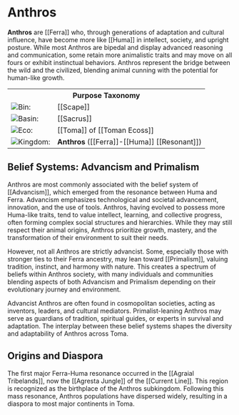
<!-- wiki-header-section:start -->
# Anthros

**Anthros** are [[Ferra]] who, through generations of adaptation and cultural influence, have become more like [[Huma]] in intellect, society, and upright posture. While most Anthros are bipedal and display advanced reasoning and communication, some retain more animalistic traits and may move on all fours or exhibit instinctual behaviors. Anthros represent the bridge between the wild and the civilized, blending animal cunning with the potential for human-like growth.

<!-- wiki-header-section:end -->

<!-- taxonomy-table-section:start -->
<div class="taxonomy-table">
  <table>
    <tr>
      <th colspan="3">Purpose Taxonomy</th>
    </tr>
    <tr>
      <td class="taxon-label"><img src="../svg/bin.svg" class="taxon-icon">Bin:</td>
      <td class="taxon-content" colspan="2">[[Scape]]</td>
    </tr>
    <tr>
      <td class="taxon-label"><img src="../svg/basin.svg" class="taxon-icon">Basin:</td>
      <td class="taxon-content" colspan="2">[[Sacrus]]</td>
    </tr>
    <tr>
      <td class="taxon-label"><img src="../svg/eco.svg" class="taxon-icon">Eco:</td>
      <td class="taxon-content" colspan="2">[[Toma]] of [[Toman Ecoss]]</td>
    </tr>
    <tr>
      <td class="taxon-label"><img src="../svg/kingdom.svg" class="taxon-icon">Kingdom:</td>
      <td class="taxon-content" colspan="2"><strong>Anthros</strong> ([[Ferra]]-[[Huma]] [[Resonant]])</td>
    </tr>
  </table>
</div>
<!-- taxonomy-table-section:end -->

## Belief Systems: Advancism and Primalism

Anthros are most commonly associated with the belief system of [[Advancism]], which emerged from the resonance between Huma and Ferra. Advancism emphasizes technological and societal advancement, innovation, and the use of tools. Anthros, having evolved to possess more Huma-like traits, tend to value intellect, learning, and collective progress, often forming complex social structures and hierarchies. While they may still respect their animal origins, Anthros prioritize growth, mastery, and the transformation of their environment to suit their needs.

However, not all Anthros are strictly advancist. Some, especially those with stronger ties to their Ferra ancestry, may lean toward [[Primalism]], valuing tradition, instinct, and harmony with nature. This creates a spectrum of beliefs within Anthros society, with many individuals and communities blending aspects of both Advancism and Primalism depending on their evolutionary journey and environment.

Advancist Anthros are often found in cosmopolitan societies, acting as inventors, leaders, and cultural mediators. Primalist-leaning Anthros may serve as guardians of tradition, spiritual guides, or experts in survival and adaptation. The interplay between these belief systems shapes the diversity and adaptability of Anthros across Toma.



## Origins and Diaspora

The first major Ferra-Huma resonance occurred in the [[Agraial Tribelands]], now the [[Agresta Jungle]] of the [[Current Line]]. This region is recognized as the birthplace of the Anthros subkingdom. Following this mass resonance, Anthros populations have dispersed widely, resulting in a diaspora to most major continents in Toma.